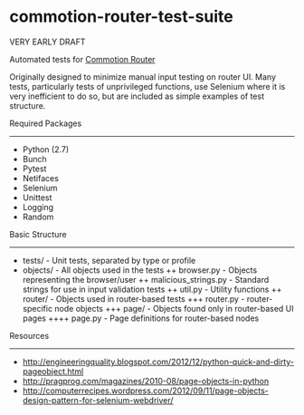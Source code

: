 commotion-router-test-suite
===========================

VERY EARLY DRAFT

Automated tests for 
[Commotion Router](https://github.com/opentechinstitute/commotion-router/)

Originally designed to minimize manual input testing on router UI.  Many tests,
particularly tests of unprivileged functions, use Selenium where it is very
inefficient to do so, but are included as simple examples of test structure.


Required Packages
_________________

+ Python (2.7)
+ Bunch
+ Pytest
+ Netifaces
+ Selenium
+ Unittest
+ Logging
+ Random


Basic Structure
_______________

+ tests/ - Unit tests, separated by type or profile
+ objects/ - All objects used in the tests
++ browser.py - Objects representing the browser/user
++ malicious_strings.py - Standard strings for use in input validation tests
++ util.py - Utility functions
++ router/ - Objects used in router-based tests
+++ router.py - router-specific node objects
+++ page/ - Objects found only in router-based UI pages
++++ page.py - Page definitions for router-based nodes


Resources
_________

* http://engineeringquality.blogspot.com/2012/12/python-quick-and-dirty-pageobject.html
* http://pragprog.com/magazines/2010-08/page-objects-in-python
* http://computerrecipes.wordpress.com/2012/09/11/page-objects-design-pattern-for-selenium-webdriver/
